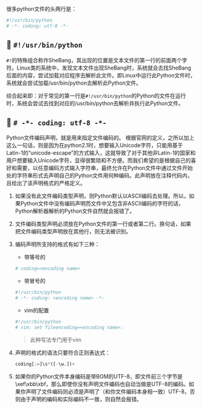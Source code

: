 很多python文件的头两行是：
```python
#!/usr/bin/python
# -*- coding: utf-8 -*-
```

## :pencil: `#!/usr/bin/python`
`#!`的特殊组合称作SheBang，其出现的位置是文本文件的第一行的前面两个字符。Linux类的系统中，发现文本文件出现SheBang时，系统就会去找SheBang后面的内容，尝试加载对应程序去解析此文件。即Linux中运行此Python文件时，系统就会尝试加载/usr/bin/python去解析此Python文件。

综合起来即：对于常见的第一行是`#!/usr/bin/python`的Python的文件在运行时，系统会尝试去找到对应的/usr/bin/python去解析并执行此Python文件。

## :pencil: `# -*- coding: utf-8 -*-`
Python文件编码声明，就是用来指定文件编码的。
根据官网的定义，之所以加上这么一句话，则是因为在python2.1时，想要输入Unicode字符，只能用基于Latin-1的“unicode-escape”的方式输入，这就导致了对于其他非Latin-1的国家和用户想要输入Unicode字符，显得很繁琐和不方便。而我们希望的是根据自己的喜好和需要，以任意编码方式输入字符串，最终允许在Python文件中通过文件开始处的字符串形式去声明自己的Python文件用何种编码。此声明放在注释代码内，且给出了该声明格式的严格定义。
1. 如果没有此文件编码类型声明，则Python默认以ASCII编码去处理。所以，如果Python文件中没有编码声明而文件中又包含非ASCII编码的字符的话，Python解析器解析的Python文件自然就会报错了。

2. 文件编码类型声明必须放在Python文件的第一行或者第二行。换句话，如果把文件编码类型声明放在其他行，则无法被识别。

3. 编码声明所支持的格式有如下三种：
    * 带等号的
     ```python 
     # coding=<encoding name>
     ```
    * 带冒号的
     ```python
     #!/usr/bin/python
     # -*- coding: <encoding name> -*-
     ```
    * vim的配置
     ```python
     #!/usr/bin/python
     # vim: set fileencoding=<encoding name>:
     ```
     > 此种写法专门用于vim
    
4. 声明的格式的语法只要符合正则表达式：

    ```python
    coding[:=]\s*([-\w.])+
    ```

5. 如果你的Python文件本身编码是带BOM的UTF-8，即文件前三个字节是\xef\xbb\xbf，那么即使你没有声明文件编码也自动当做是UTF-8的编码。如果你声明了文件编码则必须是声明了（和你文件编码本身相一致）UTF-8，否则由于声明的编码和实际编码不一致，则自然会报错。
